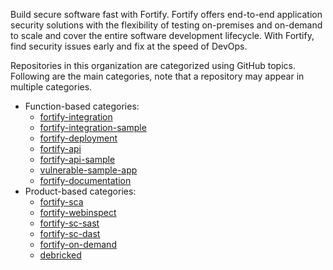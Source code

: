 Build secure software fast with Fortify. Fortify offers end-to-end application security solutions with the flexibility of testing on-premises and on-demand to scale and cover the entire software development lifecycle. With Fortify, find security issues early and fix at the speed of DevOps.

Repositories in this organization are categorized using GitHub topics. Following are the main categories, note that a repository may appear in multiple categories.

* Function-based categories:
    * [fortify-integration](https://github.com/search?q=org%3Afortify+topic%3Afortify-integration)
    * [fortify-integration-sample](https://github.com/search?q=org%3Afortify+topic%3Afortify-integration-sample)
    * [fortify-deployment](https://github.com/search?q=org%3Afortify+topic%3Afortify-deployment)
    * [fortify-api](https://github.com/search?q=org%3Afortify+topic%3Afortify-api)
    * [fortify-api-sample](https://github.com/search?q=org%3Afortify+topic%3Afortify-api-sample)
    * [vulnerable-sample-app](https://github.com/search?q=org%3Afortify+topic%3Avulnerable-sample-app)
    * [fortify-documentation](https://github.com/search?q=org%3Afortify+topic%3Afortify-documentation)
* Product-based categories:
    * [fortify-sca](https://github.com/search?q=org%3Afortify+topic%3Afortify-sca)
    * [fortify-webinspect](https://github.com/search?q=org%3Afortify+topic%3Afortify-webinspect)
    * [fortify-sc-sast](https://github.com/search?q=org%3Afortify+topic%3Afortify-sc-sast)
    * [fortify-sc-dast](https://github.com/search?q=org%3Afortify+topic%3Afortify-sc-dast)
    * [fortify-on-demand](https://github.com/search?q=org%3Afortify+topic%3Afortify-on-demand)
    * [debricked](https://github.com/search?q=org%3Afortify+topic%3Adebricked)

